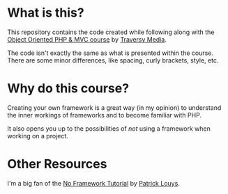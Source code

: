 # What is this?

This repository contains the code created while following along with the [Object Oriented PHP & MVC course](https://www.udemy.com/course/object-oriented-php-mvc/) by [Traversy Media](https://www.traversymedia.com/).

The code isn't exactly the same as what is presented within the course. There are some minor differences, like spacing, curly brackets, style, etc.

# Why do this course?

Creating your own framework is a great way (in my opinion) to understand the inner workings of frameworks and to become familiar with PHP. 

It also opens you up to the possibilities of _not_ using a framework when working on a project.

# Other Resources

I'm a big fan of the [No Framework Tutorial](https://github.com/PatrickLouys/no-framework-tutorial) by [Patrick Louys](https://github.com/PatrickLouys).